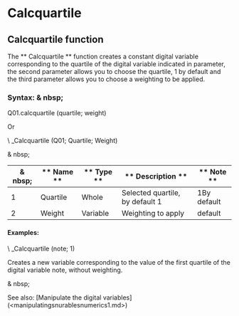# Calcquartile

## Calcquartile function

The ** Calcquartile ** function creates a constant digital variable corresponding to the quartile of the digital variable indicated in parameter, the second parameter allows you to choose the quartile, 1 by default and the third parameter allows you to choose a weighting to be applied.

### Syntax: & nbsp;

Q01.calcquartile (quartile; weight)

Or

\ _Calcquartile (Q01; Quartile; Weight)

& nbsp;

|& nbsp;|** Name ** |** Type ** |** Description ** |** Note ** |
|--- |--- |--- |--- |--- |
|&#49;|Quartile |Whole |Selected quartile, by default 1 |&#49;By default |
|&#50;|Weight |Variable |Weighting to apply |default |


#### Examples:

\ _Calcquartile (note; 1)

Creates a new variable corresponding to the value of the first quartile of the digital variable note, without weighting.

& nbsp;

See also: [Manipulate the digital variables] (<manipulatingsnurablesnumerics1.md>)